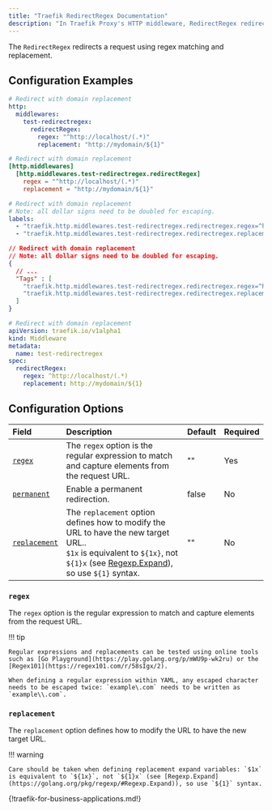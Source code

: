 ```yaml
---
title: "Traefik RedirectRegex Documentation"
description: "In Traefik Proxy's HTTP middleware, RedirectRegex redirecting clients to different locations. Read the technical documentation."
---
```


The `RedirectRegex` redirects a request using regex matching and replacement.

## Configuration Examples

```yaml tab="Structured (YAML)"
# Redirect with domain replacement
http:
  middlewares:
    test-redirectregex:
      redirectRegex:
        regex: "^http://localhost/(.*)"
        replacement: "http://mydomain/${1}"
```

```toml tab="Structured (TOML)"
# Redirect with domain replacement
[http.middlewares]
  [http.middlewares.test-redirectregex.redirectRegex]
    regex = "^http://localhost/(.*)"
    replacement = "http://mydomain/${1}"
```

```yaml tab="Labels"
# Redirect with domain replacement
# Note: all dollar signs need to be doubled for escaping.
labels:
  - "traefik.http.middlewares.test-redirectregex.redirectregex.regex=^http://localhost/(.*)"
  - "traefik.http.middlewares.test-redirectregex.redirectregex.replacement=http://mydomain/$${1}"
```

```json tab="Tags"
// Redirect with domain replacement
// Note: all dollar signs need to be doubled for escaping.
{
  // ...
  "Tags" : [
    "traefik.http.middlewares.test-redirectregex.redirectregex.regex=^http://localhost/(.*)"
    "traefik.http.middlewares.test-redirectregex.redirectregex.replacement=http://mydomain/$${1}"
  ]
}
```

```yaml tab="Kubernetes"
# Redirect with domain replacement
apiVersion: traefik.io/v1alpha1
kind: Middleware
metadata:
  name: test-redirectregex
spec:
  redirectRegex:
    regex: ^http://localhost/(.*)
    replacement: http://mydomain/${1}
```

## Configuration Options

<!-- markdownlint-disable MD013 -->

| Field                        | Description                                                                                                                                                                                                | Default | Required |
|:-----------------------------|:-----------------------------------------------------------------------------------------------------------------------------------------------------------------------------------------------------------|:--------|:---------|
| <a id="regex" href="#regex" title="#regex">`regex`</a> | The `regex` option is the regular expression to match and capture elements from the request URL.| "" | Yes |
| <a id="permanent" href="#permanent" title="#permanent">`permanent`</a> | Enable a permanent redirection. | false | No |
| <a id="replacement" href="#replacement" title="#replacement">`replacement`</a> | The `replacement` option defines how to modify the URL to have the new target URL..<br /> `$1x` is equivalent to `${1x}`, not `${1}x` (see [Regexp.Expand](https://golang.org/pkg/regexp/#Regexp.Expand)), so use `${1}` syntax. | "" | No |

### `regex`

The `regex` option is the regular expression to match and capture elements from the request URL.

!!! tip

    Regular expressions and replacements can be tested using online tools such as [Go Playground](https://play.golang.org/p/mWU9p-wk2ru) or the [Regex101](https://regex101.com/r/58sIgx/2).

    When defining a regular expression within YAML, any escaped character needs to be escaped twice: `example\.com` needs to be written as `example\\.com`.
    
### `replacement`

The `replacement` option defines how to modify the URL to have the new target URL.

!!! warning

    Care should be taken when defining replacement expand variables: `$1x` is equivalent to `${1x}`, not `${1}x` (see [Regexp.Expand](https://golang.org/pkg/regexp/#Regexp.Expand)), so use `${1}` syntax.

{!traefik-for-business-applications.md!}
